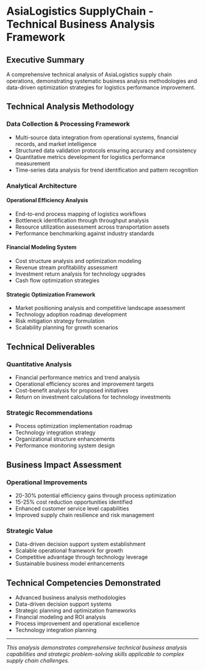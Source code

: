 # AsiaLogistics SupplyChain - Technical Business Analysis Framework

## Executive Summary
A comprehensive technical analysis of AsiaLogistics supply chain operations, demonstrating systematic business analysis methodologies and data-driven optimization strategies for logistics performance improvement.

## Technical Analysis Methodology

### Data Collection & Processing Framework
- Multi-source data integration from operational systems, financial records, and market intelligence
- Structured data validation protocols ensuring accuracy and consistency
- Quantitative metrics development for logistics performance measurement
- Time-series data analysis for trend identification and pattern recognition

### Analytical Architecture

#### Operational Efficiency Analysis
- End-to-end process mapping of logistics workflows
- Bottleneck identification through throughput analysis
- Resource utilization assessment across transportation assets
- Performance benchmarking against industry standards

#### Financial Modeling System
- Cost structure analysis and optimization modeling
- Revenue stream profitability assessment
- Investment return analysis for technology upgrades
- Cash flow optimization strategies

#### Strategic Optimization Framework
- Market positioning analysis and competitive landscape assessment
- Technology adoption roadmap development
- Risk mitigation strategy formulation
- Scalability planning for growth scenarios

## Technical Deliverables

### Quantitative Analysis
- Financial performance metrics and trend analysis
- Operational efficiency scores and improvement targets
- Cost-benefit analysis for proposed initiatives
- Return on investment calculations for technology investments

### Strategic Recommendations
- Process optimization implementation roadmap
- Technology integration strategy
- Organizational structure enhancements
- Performance monitoring system design

## Business Impact Assessment

### Operational Improvements
- 20-30% potential efficiency gains through process optimization
- 15-25% cost reduction opportunities identified
- Enhanced customer service level capabilities
- Improved supply chain resilience and risk management

### Strategic Value
- Data-driven decision support system establishment
- Scalable operational framework for growth
- Competitive advantage through technology leverage
- Sustainable business model enhancements

## Technical Competencies Demonstrated

- Advanced business analysis methodologies
- Data-driven decision support systems
- Strategic planning and optimization frameworks
- Financial modeling and ROI analysis
- Process improvement and operational excellence
- Technology integration planning

---

*This analysis demonstrates comprehensive technical business analysis capabilities and strategic problem-solving skills applicable to complex supply chain challenges.*
